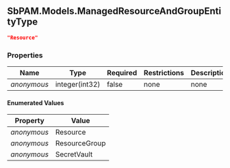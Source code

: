 
<h2 id="tocS_SbPAM.Models.ManagedResourceAndGroupEntityType">SbPAM.Models.ManagedResourceAndGroupEntityType</h2>

<a id="schemasbpam.models.managedresourceandgroupentitytype"></a>
<a id="schema_SbPAM.Models.ManagedResourceAndGroupEntityType"></a>
<a id="tocSsbpam.models.managedresourceandgroupentitytype"></a>
<a id="tocssbpam.models.managedresourceandgroupentitytype"></a>

```json
"Resource"

```

### Properties

|Name|Type|Required|Restrictions|Description|
|---|---|---|---|---|
|*anonymous*|integer(int32)|false|none|none|

#### Enumerated Values

|Property|Value|
|---|---|
|*anonymous*|Resource|
|*anonymous*|ResourceGroup|
|*anonymous*|SecretVault|


